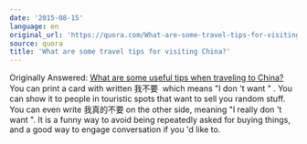```yaml
---
date: '2015-08-15'
language: en
original_url: 'https://quora.com/What-are-some-travel-tips-for-visiting-China/answer/Clément-Renaud'
source: quora
title: 'What are some travel tips for visiting China?'
---
```


Originally Answered: [What are some useful tips when traveling to
China?](http://quora.com/What-are-some-useful-tips-when-traveling-to-China?no_redirect=1)You
can print a card with written 我不要  which means  "I don 't want " .
You can show it to people in touristic spots that want to sell you
random stuff. You can even write 我真的不要 on the other side, meaning
 "I really don 't want ". It is a funny way to avoid being repeatedly
asked for buying things, and a good way to engage conversation if you 'd
like to.
